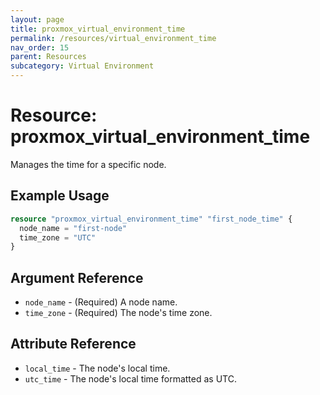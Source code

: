 ```yaml
---
layout: page
title: proxmox_virtual_environment_time
permalink: /resources/virtual_environment_time
nav_order: 15
parent: Resources
subcategory: Virtual Environment
---
```


# Resource: proxmox_virtual_environment_time

Manages the time for a specific node.

## Example Usage

```terraform
resource "proxmox_virtual_environment_time" "first_node_time" {
  node_name = "first-node"
  time_zone = "UTC"
}
```

## Argument Reference

- `node_name` - (Required) A node name.
- `time_zone` - (Required) The node's time zone.

## Attribute Reference

- `local_time` - The node's local time.
- `utc_time` - The node's local time formatted as UTC.
